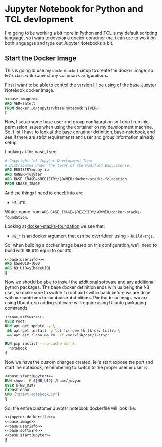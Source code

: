 # Jupyter Notebook for Python and TCL devlopment

I'm going to be working a bit more in Python and TCL is my default
scripting language, so I want to develop a docker container that 
I can use to work on both languages and type out Jupyter Notebooks
a bit.

## Start the Docker Image

This is going to use my `dockerbucket` setup to create the 
docker image, so let's start with some of my common configurations.

First I want to be able to control the version I'll be using 
of the base Jupyter Notebook docker image.

```Dockerfile
<<base.image>>=
ARG VER=latest
FROM docker.io/jupyter/base-notebook:${VER}
@
```

Now, I setup some base user and group configuration so I don't 
run into permission issues when using the container on my development
machine. So, first I have to look at the base container definition,
[base-notebook](https://github.com/jupyter/docker-stacks/tree/main/images/base-notebook), and see if there are strict requiremenst and user and
group information already setup. 

Looking at the base, I see:

```Dockerfile
# Copyright (c) Jupyter Development Team.
# Distributed under the terms of the Modified BSD License.
ARG REGISTRY=quay.io
ARG OWNER=jupyter
ARG BASE_IMAGE=$REGISTRY/$OWNER/docker-stacks-foundation
FROM $BASE_IMAGE
```

And the things I need to check into are:

* `NB_UID`

Which come from `ARG BASE_IMAGE=$REGISTRY/$OWNER/docker-stacks-foundation`.

Looking at [docker-stacks-foundation](https://github.com/jupyter/docker-stacks/tree/main/images/docker-stacks-foundation) we see that:
* `NB_*` is an docker argument that can be overridden using 
`--build-args`.

So, when building a docker image based on this configuration, we'll need
to build with `NB_UID` equal to our `UID`.

```Dockerfile
<<base.userinfo>>=
ARG baseUID=1000
ARG NB_UID=${baseUID}
@
```

Now we should be able to install the additional software and any 
additionall python packages. The base docker definition ends 
with us being the NB user, so make sure to switch to root and 
switch back before we are done with our additions to the docker 
definitions. Per the base image, we are using Ubuntu, so adding 
software will require using Ubuntu packaging commands.

```Dockerfile
<<base.software>>=
USER root
RUN apt-get update -y \
 && apt-get install -y tcl tcl-dev tk tk-dev tcllib \
 && apt-get clean && rm -rf /var/lib/apt/lists/*

RUN pip install --no-cache-dir \
  notebook
@
```

Now we have the custom changes created, let's start expose the port
and start the notebook, remembering to switch to the proper user 
or user id.

```Dockerfile
<<base.startjupyter>>=
RUN chown -R ${NB_UID} /home/jovyan
USER ${NB_UID}
EXPOSE 8888
CMD ["start-notebook.py"]
@
```

So, the entire customer Juypter notebook dockerfile will look like:

```Dockerfile
<<jupyter.dockerfile>>=
<<base.image>>
<<base.userinfo>>
<<base.software>>
<<base.startjupyter>>
@
```
